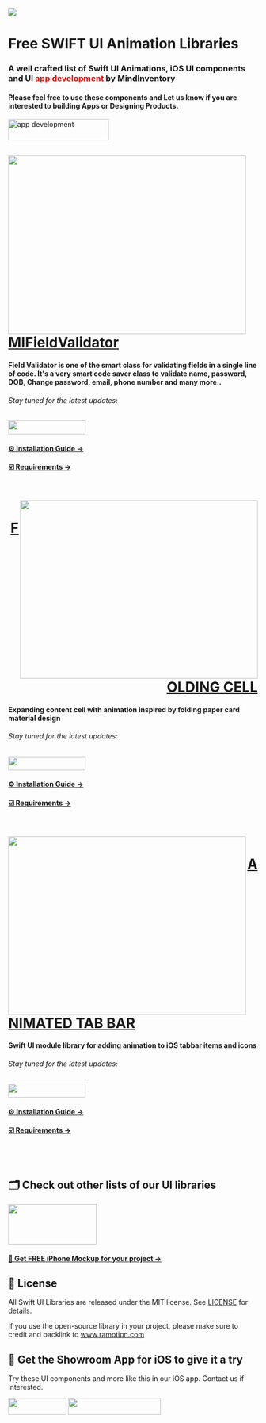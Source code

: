 <a href="https://www.mindinventory.com/?utm_source=gthb&utm_medium=repo&utm_campaign=swift-ui-libraries"><img src="https://github.com/Sammindinventory/MindInventory/blob/main/Banner.png"></a>

# Free SWIFT UI Animation Libraries

<p><h3>A well crafted list of Swift UI Animations, iOS UI components and UI <a href="https://www.mindinventory.com/mobile-app-development.php?utm_source=gthb&utm_medium=repo&utm_campaign=swift-ui-libraries" style="color: red;"><b>app development</b></a> by MindInventory</h3><p>
<p><h4>Please feel free to use these components and Let us know if you are interested to building Apps or Designing Products.</h4>

<a href="https://www.mindinventory.com/contact-us.php?utm_source=gthb&utm_medium=repo&utm_campaign=swift-ui-libraries">
<img src="https://github.com/Sammindinventory/MindInventory/blob/main/hirebutton.png?raw=true" width="203" height="43"  alt="app development"></a></p>
<br>
<a href="https://github.com/Ramotion/circular-carousel">
<img align="left" src="https://github.com/Sammindinventory/MindInventory/blob/20ab48c476b693bb04a3df02ff93ad7cd2992b29/Podcast%20App%20Animation.gif" width="480" height="360" /></a>
<p><h1 align="left"><a href="https://github.com/Mindinventory/MIFieldValidator>MIFieldValidator</a></h1></p>
<p><h1 align="left"><a href="https://github.com/Mindinventory/MIFieldValidator">MIFieldValidator</a></h1></p>
<h4>Field Validator is one of the smart class for validating fields in a single line of code. It's a very smart code saver class to validate name, password, DOB, Change password, email, phone number and many more..</h4>
<p><h6>Stay tuned for the latest updates:</h6>
<a href="https://goo.gl/rPFpid" >
<img src="https://i.imgur.com/ziSqeSo.png/" width="156" height="28"></a>
</p>
<h4><a href="https://github.com/Ramotion/circular-carousel#installation">⚙️ Installation Guide →</a></h4>
<h4><a href="https://github.com/Ramotion/circular-carousel#requirements">☑️ Requirements →</a></h4>
<br></br>


<a href="https://github.com/Ramotion/folding-cell">
<img align="right" src="https://github.com/Sammindinventory/MindInventory/blob/313799573fe551179e113053f00252c5da6a7da3/Kids_animation.gif" width="480" height="360" /></a>
<p><h1 align="right"><a href="https://github.com/Ramotion/folding-cell">FOLDING CELL</a></h1></p>
<h4>Expanding content cell with animation inspired by folding paper card material design</h4>
<p><h6>Stay tuned for the latest updates:</h6>
<a href="https://goo.gl/rPFpid" >
<img src="https://i.imgur.com/ziSqeSo.png/" width="156" height="28"></a></p>
<h4><a href="https://github.com/Ramotion/folding-cell#installation">⚙️ Installation Guide →</a></h4>
<h4><a href="https://github.com/Ramotion/folding-cell#requirements">☑️ Requirements →</a></h4>
<br></br>


<a href="https://github.com/Ramotion/animated-tab-bar">
<img align="left" src="https://github.com/Sammindinventory/MindInventory/blob/313799573fe551179e113053f00252c5da6a7da3/Comp%201.gif" width="480" height="360" /></a>
<p><h1 align="left"><a href="https://github.com/Ramotion/animated-tab-bar">ANIMATED TAB BAR</a></h1></p>
<h4>Swift UI module library for adding animation to iOS tabbar items and icons</h4>
<p><h6>Stay tuned for the latest updates:</h6>
<a href="https://goo.gl/rPFpid" >
<img src="https://i.imgur.com/ziSqeSo.png/" width="156" height="28"></a></p>
<h4><a href="https://github.com/Ramotion/animated-tab-bar#installation">⚙️ Installation Guide →</a></h4>
<h4><a href="https://github.com/Ramotion/animated-tab-bar#requirements">☑️ Requirements →</a></h4>
<br></br>


## 🗂 Check out other lists of our UI libraries

<a href="https://github.com/Ramotion/android-ui-animation-components-libraries"> 
<img src="https://github.com/Ramotion/swift-ui-animation-components-libraries/blob/master/gifs/android.png" width="178" height="81"></a>

<h4><a href="https://store.ramotion.com/product/iphone-x-clay-mockups?utm_source=gthb&utm_medium=special&utm_campaign=folding-cell#demo"><u>📲 Get FREE iPhone Mockup for your project →</u></a></h4>

## 📄 License

All Swift UI Libraries are released under the MIT license.
See [LICENSE](./LICENSE) for details.

If you use the open-source library in your project, please make sure to credit and backlink to www.ramotion.com

## 📱 Get the Showroom App for iOS to give it a try
Try these UI components and more like this in our iOS app. Contact us if interested.

<a href="https://itunes.apple.com/app/apple-store/id1182360240?pt=550053&ct=swift-ui-libraries&mt=8" >
<img src="https://github.com/ramotion/gliding-collection/raw/master/app_store@2x.png" width="117" height="34"></a>

<a href="https://www.ramotion.com/agency/app-development/?utm_source=gthb&utm_medium=repo&utm_campaign=swift-ui-libraries">
<img src="https://github.com/ramotion/gliding-collection/raw/master/contact_our_team@2x.png" width="187" height="34"></a>
